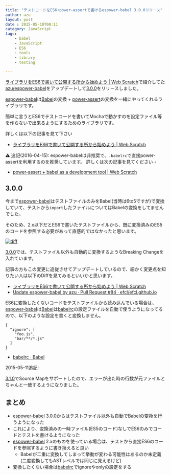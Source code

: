 ```yaml
---
title: "テストコードをES6+power-assertで書けるespower-babel 3.0.0リリース"
author: azu
layout: post
date : 2015-05-10T00:11
category: JavaScript
tags:
    - babel
    - JavaScript
    - ES6
    - tools
    - library
    - testing

---
```


[ライブラリをES6で書いて公開する所から始めよう | Web Scratch](http://efcl.info/2015/01/09/write-es6/ "ライブラリをES6で書いて公開する所から始めよう | Web Scratch")で紹介してた[azu/espower-babel](https://github.com/azu/espower-babel "azu/espower-babel")をアップデートして[3.0.0](https://github.com/azu/espower-babel/releases/tag/v3.0.0 "3.0.0")をリリースしました。

[espower-babel](https://github.com/azu/espower-babel "azu/espower-babel")は[Babel](http://babeljs.io/ "Babel")の変換 + [power-assert](https://github.com/twada/power-assert "power-assert")の変換を一緒にやってくれるライブラリです。

簡単に言うとES6でテストコードを書いてMochaで動かすのを設定ファイル等を作らないで出来るようにするためのライブラリです。

詳しくは以下の記事を見て下さい

- [ライブラリをES6で書いて公開する所から始めよう | Web Scratch](http://efcl.info/2015/01/09/write-es6/ "ライブラリをES6で書いて公開する所から始めよう | Web Scratch")

:warning: 追記(2016-04-15): espower-babelは非推奨で、`.babelrc`で直接power-assertを利用するのを推奨しています。
詳しくは次の記事を見てください・

- [power-assert + babel as a development tool | Web Scratch](http://efcl.info/2016/04/14/espower-babel-is-deprecated/ "power-assert + babel as a development tool | Web Scratch")

## 3.0.0

今まで[espower-babel](https://github.com/azu/espower-babel "azu/espower-babel")はテストファイルのみをBabel(当時は6to5ですが)で変換していて、テストから`import`したファイルについてはBabelの変換をしてませんでした。

そのため、2.x以下だとES6で書いたテストファイルから、既に変換済みのES5のコードを参照する必要があって直感的ではなかったと思います。

[![diff](http://monosnap.com/image/rVZFSUmfrBZzfCQhaxnNhFbrPOl2Iy.png)](https://github.com/efcl/efcl.github.io/commit/a029988b21f0ab6713c97a2123edde96d5bf8e85)

[3.0.0](https://github.com/azu/espower-babel/releases/tag/v3.0.0 "3.0.0")では、テストファイル以外も自動的に変換するようなBreaking Changeを入れています。

記事の方もこの変更に追従させてアップデートしているので、細かく変更点を知りたい人は以下のDiffを見てみるといいかと思います。

- [ライブラリをES6で書いて公開する所から始めよう | Web Scratch](http://efcl.info/2015/01/09/write-es6/ "ライブラリをES6で書いて公開する所から始めよう | Web Scratch")
- [Update espower-babel by azu · Pull Request #84 · efcl/efcl.github.io](https://github.com/efcl/efcl.github.io/pull/84/files "Update espower-babel by azu · Pull Request #84 · efcl/efcl.github.io")


ES6に変換したくないコードをテストファイルから読み込んでいる場合は、[espower-babel](https://github.com/azu/espower-babel "azu/espower-babel")は[Babel](http://babeljs.io/ "Babel")は[babelrc](http://babeljs.io/docs/usage/babelrc/ "babelrc")の設定ファイルを自動で使うようになってるので、以下のような設定を書くと変換しません。

```
{
  "ignore": [
    "foo.js",
    "bar/**/*.js"
  ]
}
```

- [babelrc · Babel](http://babeljs.io/docs/usage/babelrc/ "babelrc · Babel")

2015-05-11追記:

[3.1.0](https://github.com/azu/espower-babel/releases/tag/v3.1.0 "3.1.0")でSource Mapをサポートしたので、エラーが出た時の行数が元ファイルとちゃんと一致するようになりました。

## まとめ

- [espower-babel](https://github.com/azu/espower-babel "azu/espower-babel") 3.0.0からはテストファイル以外も自動でBabelの変換を行うようになった
- これにより、変換済みの一時ファイル(ES5のコード)なしでES6のみでコードとテストを書けるようになった
- [espower-babel](https://github.com/azu/espower-babel "azu/espower-babel") 2.xのものを使っている場合は、テストから直接ES6のコードを参照するように書き換えると良い
	- Babelが二重に変換してしまって挙動が変わる可能性はあるのか未定義(二度変換してもASTレベルでは同じに見えるけど)
- 変換したくない場合は[babelrc](http://babeljs.io/docs/usage/babelrc/ "babelrc")でignoreやonlyの設定をする
